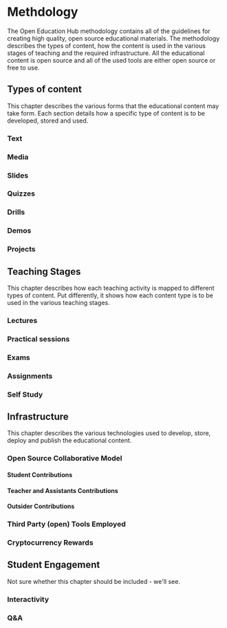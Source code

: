 # Methdology

The Open Education Hub methodology contains all of the guidelines for creating high quality, open source educational materials.
The methodology describes the types of content, how the content is used in the various stages of teaching and the required infrastructure.
All the educational content is open source and all of the used tools are either open source or free to use.

## Types of content

This chapter describes the various forms that the educational content may take form.
Each section details how a specific type of content is to be developed, stored and used.

### Text

### Media

### Slides

### Quizzes

### Drills

### Demos

### Projects

## Teaching Stages

This chapter describes how each teaching activity is mapped to different types of content.
Put differently, it shows how each content type is to be used in the various teaching stages.

### Lectures

### Practical sessions

### Exams

### Assignments

### Self Study

## Infrastructure

This chapter describes the various technologies used to develop, store, deploy and publish the educational content.

### Open Source Collaborative Model

#### Student Contributions

#### Teacher and Assistants Contributions

#### Outsider Contributions

### Third Party (open) Tools Employed

### Cryptocurrency Rewards

## Student Engagement

Not sure whether this chapter should be included - we'll see.

### Interactivity

### Q&A
